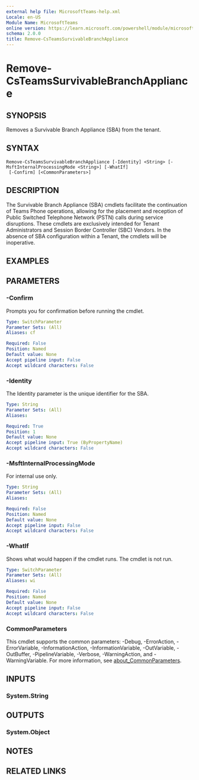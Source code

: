 ```yaml
---
external help file: MicrosoftTeams-help.xml
Locale: en-US
Module Name: MicrosoftTeams
online version: https://learn.microsoft.com/powershell/module/microsoftteams/remove-csteamssurvivablebranchappliance
schema: 2.0.0
title: Remove-CsTeamsSurvivableBranchAppliance
---
```


# Remove-CsTeamsSurvivableBranchAppliance

## SYNOPSIS
Removes a Survivable Branch Appliance (SBA) from the tenant.

## SYNTAX

```
Remove-CsTeamsSurvivableBranchAppliance [-Identity] <String> [-MsftInternalProcessingMode <String>] [-WhatIf]
 [-Confirm] [<CommonParameters>]
```

## DESCRIPTION
The Survivable Branch Appliance (SBA) cmdlets facilitate the continuation of Teams Phone operations,
allowing for the placement and reception of Public Switched Telephone Network (PSTN) calls during
service disruptions. These cmdlets are exclusively intended for Tenant Administrators and Session
Border Controller (SBC) Vendors. In the absence of SBA configuration within a Tenant, the cmdlets
will be inoperative.

## EXAMPLES

## PARAMETERS

### -Confirm

Prompts you for confirmation before running the cmdlet.

```yaml
Type: SwitchParameter
Parameter Sets: (All)
Aliases: cf

Required: False
Position: Named
Default value: None
Accept pipeline input: False
Accept wildcard characters: False
```

### -Identity

The Identity parameter is the unique identifier for the SBA.

```yaml
Type: String
Parameter Sets: (All)
Aliases:

Required: True
Position: 1
Default value: None
Accept pipeline input: True (ByPropertyName)
Accept wildcard characters: False
```

### -MsftInternalProcessingMode

For internal use only.

```yaml
Type: String
Parameter Sets: (All)
Aliases:

Required: False
Position: Named
Default value: None
Accept pipeline input: False
Accept wildcard characters: False
```

### -WhatIf

Shows what would happen if the cmdlet runs.
The cmdlet is not run.

```yaml
Type: SwitchParameter
Parameter Sets: (All)
Aliases: wi

Required: False
Position: Named
Default value: None
Accept pipeline input: False
Accept wildcard characters: False
```

### CommonParameters

This cmdlet supports the common parameters: -Debug, -ErrorAction, -ErrorVariable, -InformationAction, -InformationVariable, -OutVariable, -OutBuffer, -PipelineVariable, -Verbose, -WarningAction, and -WarningVariable. For more information, see [about_CommonParameters](http://go.microsoft.com/fwlink/?LinkID=113216).

## INPUTS

### System.String

## OUTPUTS

### System.Object

## NOTES

## RELATED LINKS
